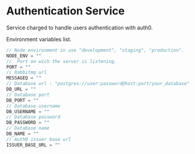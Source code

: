 # Authentication Service

Service charged to handle users authentication with auth0.

Environment variables list.

```ts
// Node environment in use "development", "staging", "production".
NODE_ENV = ""
//  Port on wich the server is listening.
PORT = ""
// Rabbitmq url
MESSAGEQ = ""
// Database url : "postgres://user:password@host:port/your_database"
DB_URL = ""
// Database port
DB_PORT = ""
// Database username
DB_USERNAME = ""
// Database password
DB_PASSWORD = ""
// Database name
DB_NAME = ""
// Auth0 issuer base url
ISSUER_BASE_URL = ""
```
